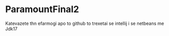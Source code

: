 # ParamountFinal2
Katevazete thn efarmogi apo to github 
to trexetai se intellij i se netbeans me Jdk17 
